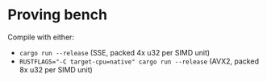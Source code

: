 # Proving bench

Compile with either:
- `cargo run --release` (SSE, packed 4x u32 per SIMD unit)
- `RUSTFLAGS="-C target-cpu=native" cargo run --release` (AVX2, packed 8x u32 per SIMD unit)
